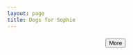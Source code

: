 ```yaml
---
layout: page
title: Dogs for Sophie
---
```


<link rel="stylesheet" href="/css/main.css" type="text/css">
<link rel="stylesheet" href="/css/stock.css" type="text/css">

<script src="http://ajax.googleapis.com/ajax/libs/jquery/1.11.1/jquery.min.js"></script>
<script type="text/javascript">

  var nextQueryStart = null;

  var loadImages = function(searchTerm, next) {
    if (next) {
      if (nextQuery) {
        $.get('https://www.googleapis.com/customsearch/v1?q='+searchTerm+'&start='+nextQueryStart+'cx=012813865030616110872:i1ij5jt2494&imgColorType=color&searchType=image&key=AIzaSyDYsBFujVbyB4SyE3_8atE9tP28ITCvmR0', function(result) {
          debugger;
          nextQueryStart = result.queries.nextPage ? result.queries.nextPage.startIndex : null;
          result.items.forEach(function(item) {
            buildImage(item);
          });
        });
      } else {
        alert('there are no more puppies :(');
      }
    }
    // first query
    else {
      $.get('https://www.googleapis.com/customsearch/v1?q='+searchTerm+'&cx=012813865030616110872:i1ij5jt2494&imgColorType=color&searchType=image&key=AIzaSyDYsBFujVbyB4SyE3_8atE9tP28ITCvmR0', function(result) {
        debugger;
        nextQueryStart = result.queries.nextPage ? result.queries.nextPage.startIndex : null;
        result.items.forEach(function(item) {
          buildImage(item);
        });
      });
    }
  };

  var searchTerms = [
    'cute puppies',
    'cute puppies wearing boots',
    'dogs with boots',
    'small puppies',
    'small dogs',
    'puppies with boots',
    'dogs wearing clothes',
    'puppies wearing clothes',
    'dogs with clothes',
    'puppies with clothes',
    'dogs wearing costumes',
    'puppies wearing costumes',
    'adorable puppies',
    'small white dogs',
    'small white puppies'
  ];

  function buildImage(result) {

    var img = document.createElement('img');
    var div = document.createElement('div');

    div.style.clear = 'both';
    div.style.margin = '20px auto';
    div.style.maxWidth = '100%';
    div.setAttribute('class', 'centered');

    img.style.width = result.width + 'px';
    img.style.maxWidth = '100%';
    img.style.margin = '0 auto';
    img.style.display = 'block';

    var container = document.getElementById('image-container');

    img.onload = function() {
      div.appendChild(img);
      container.appendChild(div);
    };

    img.src = result.link;
  }

  function searchComplete() {

    imageSearch.results.forEach(function (result) {
      buildImage(result);
    });
  }

  $(document).ready(function() {
    var searchTerm = searchTerms[Math.floor(Math.random() * searchTerms.length)];
    console.log(searchTerm);
    loadImages(searchTerm, false);

    $('#more').click(function() {
      loadImages(searchTerm, true);
    });
  });

</script>

<div id="image-container">
</div>

<div style="margin:20px auto;width:50px;">
  <button class="btn" id="more">More</button>
</div>

